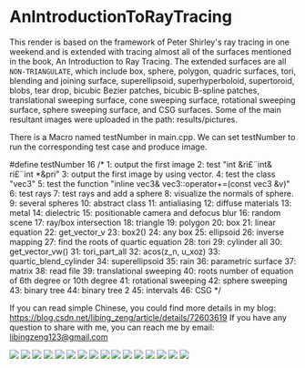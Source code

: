 # AnIntroductionToRayTracing
This render is based on the framework of Peter Shirley's ray tracing in one weekend and is extended with tracing almost all of the surfaces mentioned in the book, An Introduction to Ray Tracing. The extended surfaces are all `NON-TRIANGULATE`, which include box, sphere, polygon, quadric surfaces, tori, blending and joining surface, superellipsoid, superhyperboloid, supertoroid, blobs, tear drop, bicubic Bezier patches, bicubic B-spline patches, translational sweeping surface, cone sweeping surface, rotational sweeping surface, sphere sweeping surface, and CSG surfaces.
Some of the main resultant images were uploaded in the path: results/pictures.


There is a Macro named testNumber in main.cpp.
We can set testNumber to run the corresponding test case and produce image.

#define testNumber 16
/*
1: output the first image
2: test "int &ri£¨int& ri£¨int *&pri"
3: output the first image by using vector.
4: test the class "vec3"
5: test the function "inline vec3& vec3::operator+=(const vec3 &v)"
6: test rays
7: test rays and add a sphere
8: visualize the normals of sphere.
9: several spheres
10: abstract class
11: antialiasing
12: diffuse materials
13: metal
14: dielectric
15: positionable camera and defocus blur
16: random scene
17: ray/box intersection
18: triangle
19: polygon
20: box
21: linear equation
22: get_vector_v
23: box2()
24: any box
25: ellipsoid
26: inverse mapping
27: find the roots of quartic equation
28: tori
29: cylinder all
30: get_vector_vw()
31: tori_part_all
32: acos(z_n, u_xoz)
33: quartic_blend_cylinder
34: superellipsoid
35: rain
36: parametric surface
37: matrix
38: read file
39: translational sweeping
40: roots number of equation of 6th degree or 10th degree
41: rotational sweeping
42: sphere sweeping
43: binary tree
44: binary tree 2
45: intervals
46: CSG
*/


If you can read simple Chinese, you could find more details in my blog: https://blog.csdn.net/libing_zeng/article/details/72603619
If you have any question to share with me, you can reach me by email: libingzeng123@gmail.com

![](https://github.com/libingzeng/AnIntroductionToRayTracing/blob/master/results/pictures/1.1-positionable%20%20camera.jpg)
![](https://github.com/libingzeng/AnIntroductionToRayTracing/blob/master/results/pictures/1.2-final%2Cimage_100%2Csamples%2Cper%2Cpixel.jpg)
![](https://github.com/libingzeng/AnIntroductionToRayTracing/blob/master/results/pictures/2.1%20Box%2C%20sphere%2C%20polygon%2C%20quadric%20surfaces.jpg)
![](https://github.com/libingzeng/AnIntroductionToRayTracing/blob/master/results/pictures/2.2%20Tori%2C%20blending%20and%20joining%20surface.jpg)
![](https://github.com/libingzeng/AnIntroductionToRayTracing/blob/master/results/pictures/2.3.1%20superellipsoid.jpg)
![](https://github.com/libingzeng/AnIntroductionToRayTracing/blob/master/results/pictures/2.3.2%20superhyperboloid.jpg)
![](https://github.com/libingzeng/AnIntroductionToRayTracing/blob/master/results/pictures/2.3.3%20supertoroid.jpg)
![](https://github.com/libingzeng/AnIntroductionToRayTracing/blob/master/results/pictures/2.4%20Blobs.jpg)
![](https://github.com/libingzeng/AnIntroductionToRayTracing/blob/master/results/pictures/2.5%20Tear%20drops.jpg)
![](https://github.com/libingzeng/AnIntroductionToRayTracing/blob/master/results/pictures/2.6%20bicubic%20Bezier%20patches%2C%20bicubic%20B-spline%20patches.jpg)
![](https://github.com/libingzeng/AnIntroductionToRayTracing/blob/master/results/pictures/2.7%262.8%20Sweeping%20surface.jpg)
![](https://github.com/libingzeng/AnIntroductionToRayTracing/blob/master/results/pictures/2.9%20CSG%20surfaces.jpg)
![](https://github.com/libingzeng/AnIntroductionToRayTracing/blob/master/results/pictures/big%2Cimages1-boxes_spheres_plygons.jpg)
![](https://github.com/libingzeng/AnIntroductionToRayTracing/blob/master/results/pictures/big%2Cimages2-boxes.jpg)
![](https://github.com/libingzeng/AnIntroductionToRayTracing/blob/master/results/pictures/big%2Cimages3-tori_parts%2Cof%2Ctoris.jpg)
![](https://github.com/libingzeng/AnIntroductionToRayTracing/blob/master/results/pictures/big%2Cimages4-quadric_surfaces.jpg)

